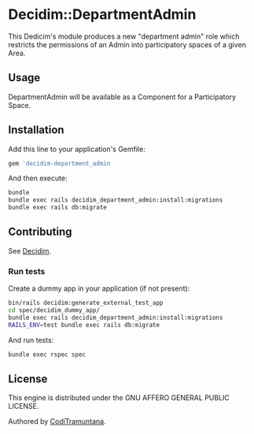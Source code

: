 # Decidim::DepartmentAdmin

This Dedicim's module produces a new \"department admin\" role which restricts the permissions of an Admin into participatory spaces of a given Area.

## Usage

DepartmentAdmin will be available as a Component for a Participatory
Space.

## Installation

Add this line to your application's Gemfile:

```ruby
gem 'decidim-department_admin
```

And then execute:

```bash
bundle
bundle exec rails decidim_department_admin:install:migrations
bundle exec rails db:migrate
```

## Contributing

See [Decidim](https://github.com/decidim/decidim).

### Run tests

Create a dummy app in your application (if not present):

```bash
bin/rails decidim:generate_external_test_app
cd spec/decidim_dummy_app/
bundle exec rails decidim_department_admin:install:migrations
RAILS_ENV=test bundle exec rails db:migrate
```

And run tests:

```bash
bundle exec rspec spec
```

## License

This engine is distributed under the GNU AFFERO GENERAL PUBLIC LICENSE.

Authored by [CodiTramuntana](http://coditramuntana.com).

